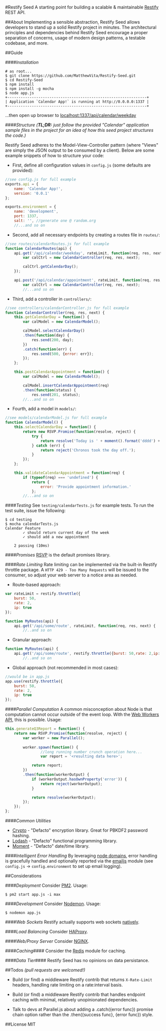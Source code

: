 #Restify Seed
A starting point for building a scalable & maintainable [Restify](http://mcavage.me/node-restify/) REST API.

##About
Implementing a sensible abstraction, Restify Seed allows developers to stand up a solid Restify project in minutes. The architectural principles and dependencies behind Restify Seed encourage a proper separation of concerns, usage of modern design patterns, a testable codebase, and more.

##Guide

####_Installation_
```shell
# as root...
$ git clone https://github.com/MatthewVita/Restify-Seed.git
$ cd Restify-Seed
$ npm install
$ npm install -g mocha
$ node app.js
+---------------------------------------------------------------+
| Application `Calendar App!` is running at http://0.0.0.0:1337 |
+---------------------------------------------------------------+
```

...then open up browser to [localhost:1337/api/calendar/weekday](localhost:1337/api/calendar/weekday)

####_Structure_
_(__TL;DR:__ just follow the provided "Calendar" application sample files in the project for an idea of how this seed project structures the code.)_

Restify Seed adheres to the Model-View-Controller pattern (where "Views" are simply the JSON output to be consumed by a client). Below are some example snippets of how to structure your code:

- First, define all configuration values in ```config.js``` (some defaults are provided):

```javascript
//see config.js for full example
exports.api = {
	name: 'Calendar App!',
	version: '0.0.1'
};

exports.environment = {
	name: 'development',
	port: 1337,
	salt: '', //generate one @ random.org
	//...and so on
```

- Second, add all necessary endpoints by creating a routes file in ```routes/```:

```javascript
//see routes/calendarRoutes.js for full example
function CalendarRoutes(api) {
	api.get('/api/calendar/weekday', rateLimit, function(req, res, next) {
		var calCtrl = new CalendarController(req, res, next);

		calCtrl.getCalendarDay();
	});

	api.post('/api/calendar/appointment', rateLimit, function(req, res, next) {
		var calCtrl = new CalendarController(req, res, next);
		//...and so on
```

- Third, add a controller in ```controllers/```:

```javascript
//see controllers/calendarController.js for full example
function CalendarController(req, res, next) {
	this.getCalendarDay = function() {
		var calModel = new CalendarModel();

		calModel.selectCalendarDay()
		.then(function(day) {
			res.send(200, day);
		})
		.catch(function(err) {
			res.send(500, {error: err});
		});
	};

	this.postCalendarAppointment = function() {
		var calModel = new CalendarModel();

		calModel.insertCalendarAppointment(req)
		.then(function(status) {
			res.send(201, status);
		//...and so on
```

- Fourth, add a model in ```models/```:

```javascript
//see models/calendarModel.js for full example
function CalendarModel() {
	this.selectCalendarDay = function() {
		return new RSVP.Promise(function(resolve, reject) {
			try {
				return resolve('Today is ' + moment().format('dddd') + '.');
			} catch (err) {
				return reject('Chronos took the day off.');
			}
		});
	};

	this.validateCalendarAppointment = function(req) {
		if (typeof(req) === 'undefined') {
			return {
				error: 'Provide appointment information.'
			};
		//...and so on
```

####_Testing_
See ```testing/calendarTests.js``` for example tests. To run the test suite, issue the following:

```shell
$ cd testing
$ mocha calendarTests.js 
Calendar Feature
		✓ should return current day of the week 
		✓ should add a new appointment 

	2 passing (10ms)

```
####_Promises_
[RSVP](https://github.com/tildeio/rsvp.js/) is the default promises library.

####_Rate Limiting_
Rate limiting can be implemented via the built-in Restify throttle package. A ```HTTP 429 - Too Many Requests``` will be issued to the consumer, so adjust your web server to a notice area as needed.

- Route-based approach:

```javascript
var rateLimit = restify.throttle({
	burst: 50,
	rate: 2,
	ip: true
});

function MyRoutes(api) {
	api.get('/api/some/route', rateLimit, function(req, res, next) {
		//..and so on
```

- Granular approach:

```javascript
function MyRoutes(api) {
	api.get('/api/some/route', restify.throttle({burst: 50,rate: 2,ip: true}), function(req, res, next) {
		//..and so on
```

- Global approach (not recommended in most cases):

```javascript
//would be in app.js
app.use(restify.throttle({
	burst: 50,
	rate: 2,
	ip: true
});
```

####_Parallel Computation_
A common misconception about Node is that computation cannot occur outside of the event loop. With the [Web Workers API](http://en.wikipedia.org/wiki/Web_worker), this is possible. Usage:

```javascript
this.generateQ3Report = function() {
	return new RSVP.Promise(function(resolve, reject) {
		var worker = new Parallel();
	
		worker.spawn(function() {
				//long running number crunch operation here...
				var report = '<resulting data here>';

			return report;
		})
		.then(function(workerOutput) {
			if (workerOutput.hasOwnProperty('error')) {
				return reject(workerOutput);
			}

			return resolve(workerOutput);
		});
	});
};
```

####_Common Utilities_
- [Crypto](http://github.com/evanvosberg/crypto-js) - "Defacto" encryption library. Great for PBKDF2 password hashing.
- [Lodash](https://github.com/lodash) - "Defacto" functional programming library.
- [Moment](http://momentjs.com/) - "Defacto" date/time library.

####_Intelligent Error Handling_
By leveraging [node domains](http://nodejs.org/api/domain.html), error handling is gracefully handled and optionally reported via the [emailjs](https://github.com/eleith/emailjs/) module (see ```config.js``` ->  ```config.environment``` to set up email logging).

##Considerations

####_Deployment_
Consider [PM2](https://github.com/Unitech/pm2). Usage:
```shell
$ pm2 start app.js -i max
```

####_Development_
Consider [Nodemon](https://github.com/remy/nodemon). Usage:
```shell
$ nodemon app.js
```

####_Web Sockets_
Restify actually supports web sockets [natively](http://mcavage.me/node-restify/#Socket.IO).

####_Load Balancing_
Consider [HAProxy](http://www.haproxy.org/).

####_Web/Proxy Server_
Consider [NGINX](http://nginx.com/resources/admin-guide/reverse-proxy/).

####_Caching_####
Consider the [Redis](https://github.com/mranney/node_redis/) module for caching.

####_Data Tier_####
Restify Seed has no opinions on data persistance.

##Todos
_(pull requests are welcomed!)_

- Build (or find) a middleware Restify contrib that returns ```X-Rate-Limit``` headers, handling rate limiting on a rate:interval basis.

- Build (or find) a middleware Restify contrib that handles endpoint caching with minimal, relatively unopinionated dependencies.

- Talk to devs at Parallel.js about adding a .catch({error func}) promise chain option rather than the .then({success func}, {error func}) style.

##License
MIT
